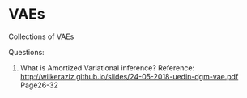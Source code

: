 # VAEs
Collections of VAEs

Questions:

1. What is Amortized Variational inference? 
Reference: http://wilkeraziz.github.io/slides/24-05-2018-uedin-dgm-vae.pdf Page26-32 
